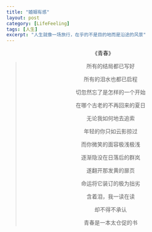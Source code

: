 ```yaml
---
title: "婚姻有感"
layout: post
category: [LifeFeeling]
tags: [人生]
excerpt: "人生就像一场旅行，在乎的不是目的地而是沿途的风景"
---
```


<center>
	《青春》

> 所有的结局都已写好
>
> 所有的泪水也都已启程
> 
> 切忽然忘了是怎样的一个开始
> 
> 在哪个古老的不再回来的夏日
> 
> 无论我如何地去追索
> 
> 年轻的你只如云影掠过
> 
> 而你微笑的面容极浅极浅
> 
> 逐渐隐没在日落后的群岚
> 
> 遂翻开那发黄的扉页
> 
> 命运将它装订的极为拙劣
> 
> 含着泪，我一读在读
> 
> 却不得不承认
> 
> 青春是一本太仓促的书

